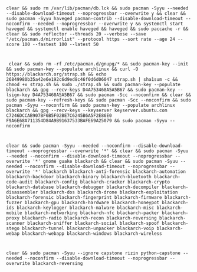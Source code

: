 #    
    clear && sudo rm /var/lib/pacman/db.lck && sudo pacman -Syyu --needed --disable-download-timeout --noprogressbar --overwrite y && clear && sudo pacman -Syyu haveged pacman-contrib --disable-download-timeout --noconfirm --needed --noprogressbar --overwrite y && systemctl start haveged && systemctl enable haveged && haveged && sudo paccache -r && clear && sudo reflector --threads 20 --verbose --save "/etc/pacman.d/mirrorlist" --protocol https --sort rate --age 24 --score 100 --fastest 100 --latest 50
#
     clear && sudo rm -rf /etc/pacman.d/gnupg/* && sudo pacman-key --init && sudo pacman-key --populate archlinux && curl -O https://blackarch.org/strap.sh && echo 26849980b35a42e6e192c6d9ed8c46f0d6d06047 strap.sh | sha1sum -c && chmod +x strap.sh && sudo ./strap.sh && sudo pacman-key --populate blackarch && gpg --recv-keys D4A753468A5A5B67 && sudo pacman-key --lsign-key D4A753468A5A5B67 && sudo pacman -Scc --noconfirm && clear && sudo pacman-key --refresh-keys && sudo pacman -Scc --noconfirm && sudo pacman -Syyu --noconfirm && sudo pacman-key --populate archlinux blackarch && gpg --recv-keys --keyserver keyserver.ubuntu.com C7246DCCAB907BF6B5F02BE7C6245B6A5F2E86E0 F9A6E68A711354D84A9B91637533BAFE69A25079 && sudo pacman -Syyu --noconfirm
#
    clear && sudo pacman -Syyu --needed --noconfirm --disable-download-timeout --noprogressbar --overwrite '*' && clear && sudo pacman -Syuu --needed --noconfirm --disable-download-timeout --noprogressbar --overwrite '*' gnome guake blackarch && clear && sudo pacman -Syuu --needed --noconfirm --disable-download-timeout --noprogressbar --overwrite '*' blackarch blackarch-anti-forensic blackarch-automation blackarch-backdoor blackarch-binary blackarch-bluetooth blackarch-code-audit blackarch-config blackarch-cracker blackarch-crypto blackarch-database blackarch-debugger blackarch-decompiler blackarch-disassembler blackarch-dos blackarch-drone blackarch-exploitation blackarch-forensic blackarch-fingerprint blackarch-firmware blackarch-fuzzer blackarch-gpu blackarch-hardware blackarch-honeypot blackarch-ids blackarch-keylogger blackarch-malware blackarch-misc blackarch-mobile blackarch-networking blackarch-nfc blackarch-packer blackarch-proxy blackarch-radio blackarch-recon blackarch-reversing blackarch-scanner blackarch-sniffer blackarch-social blackarch-spoof blackarch-stego blackarch-tunnel blackarch-unpacker blackarch-voip blackarch-webap blackarch-webapp blackarch-windows blackarch-wireless
#
    clear && sudo pacman -Syuu --ignore capstone rizin python-capstone --needed --noconfirm --disable-download-timeout --noprogressbar --overwrite blackarch-reversing

